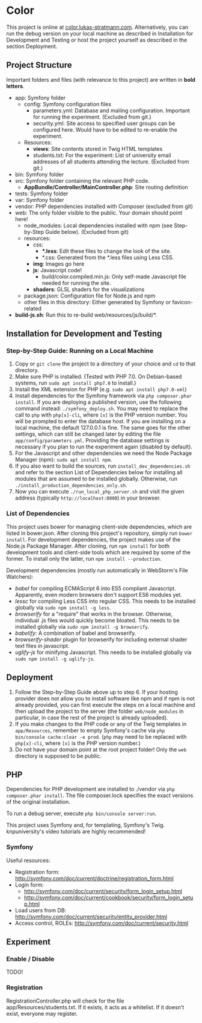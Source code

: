 # Color

This project is online at [color.lukas-stratmann.com](http://color.lukas-stratmann.com).
Alternatively, you can run the debug version on your local machine as described in Installation for Development and Testing or host the project yourself as described in the section Deployment.


## Project Structure

Important folders and files (with relevance to this project) are written in **bold letters**.

- app: Symfony folder
    - config: Symfony configuration files
        - parameters.yml: Database and mailing configuration. Important for running the experiment. (Excluded from git.)
        - security.yml: Site access to specified user groups can be configured here. Would have to be edited to re-enable the experiment.
    - Resources:
        - **views**: Site contents stored in Twig HTML templates
        - students.txt: For the experiment: List of university email addresses of all students attending the lecture. (Excluded from git.)
- bin: Symfony folder
- src: Symfony folder containing the relevant PHP code.
    - **AppBundle/Controller/MainController.php**: Site routing definition
- tests: Symfony folder
- var: Symfony folder
- vendor: PHP dependencies installed with Composer (excluded from git)
- web: The only folder visible to the public. Your domain should point here!
    - node_modules: Local dependencies installed with npm (see Step-by-Step Guide below). (Excluded from git)
    - resources:
        - css:
            - **\*.less**: Edit these files to change the look of the site.
            - \*.css: Generated from the \*.less files using Less CSS.
        - **img**: Images go here
        - **js**: Javascript code!
            - build/color.compiled.min.js: Only self-made Javascript file needed for running the site.
        - **shaders**: GLSL shaders for the visualizations
    - package.json: Configuration file for Node.js and npm
    - other files in this directory: Either generated by Symfony or favicon-related
- **build-js.sh**: Run this to re-build web/resources/js/build/\*.


## Installation for Development and Testing

### Step-by-Step Guide: Running on a Local Machine

1. Copy or `git clone` the project to a directory of your choice and `cd` to that directory.
2. Make sure PHP is installed. (Tested with PHP 7.0. On Debian-based systems, run `sudo apt install php7.0` to install.)
3. Install the XML extension for PHP (e.g. `sudo apt install php7.0-xml`)
4. Install dependencies for the Symfony framework via `php composer.phar install`.
  If you are deploying a published version, use the following command instead: `./symfony_deploy.sh`. You may need to replace the call to `php` with `php[x]-cli`, where `[x]` is the PHP version number.
  You will be prompted to enter the database host.
  If you are installing on a local machine, the default 127.0.0.1 is fine.
  The same goes for the other settings, which can still be changed later by editing the file `app/config/parameters.yml`. 
  Providing the database settings is necessary if you plan to run the experiment again (disabled by default).  
5. For the Javascript and other dependencies we need the Node Package Manager (npm): `sudo apt install npm`.
6. If you also want to build the sources, run `install_dev_dependencies.sh` and refer to the section List of Dependencies below for installing all modules that are assumed to be installed globally.
  Otherwise, run `./install_production_dependencies_only.sh`.
7. Now you can execute `./run_local_php_server.sh` and visit the given address (typically `http://localhost:8000`) in your browser.

### List of Dependencies

This project uses bower for managing client-side dependencies, which are listed in bower.json. After cloning this project's repository, simply run `bower install`.
For development dependencies, the project makes use of the Node.js Package Manager. After cloning, run `npm install` for both development tools and client-side tools which are required by some of the former. To install only the latter, run `npm install --production`.

Development dependencies (mostly run automatically in WebStorm's File Watchers):

- *babel* for compiling ECMAScript 6 into ES5 compliant Javascript. Apparently, even modern browsers don't support ES6 modules yet.
- *lessc* for compiling Less CSS into regular CSS. This needs to be installed globally via `sudo npm install -g less`.
- *browserify* for a "require" that works in the browser. Otherwise, individual .js files would quickly become bloated. This needs to be installed globally via `sudo npm install -g browserify`.
- *babelify*: A combination of babel and browserify.
- *browserify-shader* plugin for browserify for including external shader text files in javascript.
- *uglify-js* for minifying Javascript. This needs to be installed globally via `sudo npm install -g uglify-js`.


## Deployment

1. Follow the Step-by-Step Guide above up to step 6.
  If your hosting provider does not allow you to install software like npm and if npm is not already provided, you can first execute the steps on a local machine and then upload the project to the server (the folder `web/node_modules` in particular, in case the rest of the project is already uploaded).
2. If you make changes to the PHP code or any of the Twig templates in `app/Resources`, remember to empty Symfony's cache via `php bin/console cache:clear -e prod`. (`php` may need to be replaced with `php[x]-cli`, where `[x]` is the PHP version number.)
3. Do not have your domain point at the root project folder! Only the `web` directory is supposed to be public.


## PHP

Dependencies for PHP development are installed to ./vendor via `php composer.phar install`.
The file composer.lock specifies the exact versions of the original installation.

To run a debug server, execute `php bin/console server:run`.

This project uses Symfony and, for templating, Symfony's Twig. knpuniversity's video tutorials are highly recommended!

### Symfony

Useful resources:

- Registration form: http://symfony.com/doc/current/doctrine/registration_form.html
- Login form:
    - http://symfony.com/doc/current/security/form_login_setup.html
    - http://symfony.com/doc/current/cookbook/security/form_login_setup.html
- Load users from DB: http://symfony.com/doc/current/security/entity_provider.html
- Access control, ROLEs: http://symfony.com/doc/current/security.html


## Experiment

### Enable / Disable
TODO!

### Registration

RegistrationController.php will check for the file app/Resources/students.txt.
If it exists, it acts as a whitelist. If it doesn't exist, everyone may register.
